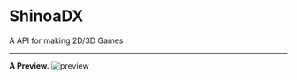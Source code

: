 # ShinoaDX

A API for making 2D/3D Games

****

**A Preview.**
![preview](https://cdn.discordapp.com/attachments/532702890632937483/771006527435702302/unknown.png)
